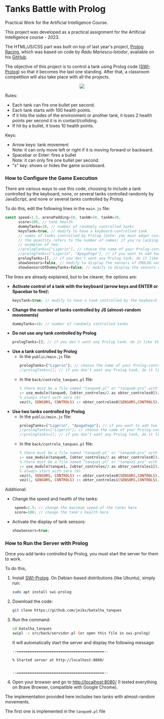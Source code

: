 # Tanks Battle with Prolog

Practical Work for the Artificial Intelligence Course.

This project was developed as a practical assignment for the Artificial Intelligence course - 2023.

The HTML/JS/CSS part was built on top of last year's project, [Prolog Racing](https://github.com/jeiks/corrida_em_prolog), which was based on code by *Radu Mariescu-Istodor*, available on his [GitHub](https://github.com/gniziemazity/Self-driving-car).

The objective of this project is to control a tank using Prolog code ([SWI-Prolog](https://www.swi-prolog.org/)) so that it becomes the last one standing. After that, a classroom competition will also take place with all the projects.

<p align="center"><img src="screenshot-all.png"></p>

Rules:
* Each tank can fire one bullet per second.
* Each tank starts with 100 health points.
* If it hits the sides of the environment or another tank, it loses 2 health points per second it is in contact/colliding.
* If hit by a bullet, it loses 10 health points.

Keys:
* Arrow keys: tank movement\
  Note: it can only move left or right if it is moving forward or backward.
* Spacebar or Enter: fires a bullet\
  Note: it can only fire one bullet per second.
* "s" key: shows or hides the game scoreboard.

### How to Configure the Game Execution

There are various ways to use this code, choosing to include a tank controlled by the keyboard, none, or several tanks controlled randomly by JavaScript, and none or several tanks controlled by Prolog.

To do this, edit the following lines in the `main.js` file:
```js
const speed=1.5, arenaPadding=10, tankW=50, tankH=30,
      score=100, // tank health
      dummyTanks=10, // number of randomly controlled tanks
      keysTank=true, // modify to have a keyboard-controlled tank
      // names of tanks controlled by Prolog (note: you must adapt controle_tanques.pl when making changes here)
      // the quantity refers to the number of names; if you're lacking creativity, you can repeat names... hehe
      // examples of two:
      //prologTanks=["Ligerin"], // choose the name of your Prolog-controlled tank here
      //prologTanks=["Ligerin", "ApagaFogo"], // if you want to add two Prolog tanks, do it like this
      prologTanks=[], // if you don't want any Prolog tank, do it like this
      showSensors=false, // modify to display the sensors of PROLOG and KEYS tanks
      showSensorsOfDummyTanks=false; // modify to display the sensors of DUMMY tanks
```

The lines are already explained, but to be clearer, the options are:

* **Activate control of a tank with the keyboard (arrow keys and ENTER or Spacebar to fire)**\
  ```js
  keysTank=true; // modify to have a tank controlled by the keyboard
  ```
* **Change the number of tanks controlled by JS (almost-random movements)**
  ```js
  dummyTanks=10; // number of randomly controlled tanks
  ```
* **Do not use any tank controlled by Prolog**
  ```js
  prologTanks=[]; // if you don't want any Prolog tank, do it like this
  ```
* **Use a tank controlled by Prolog**
  * In the `public/main.js` file:
    ```js
    prologTanks=["Ligerin"]; // choose the name of your Prolog-controlled tank here
    //prologTanks=[]; // if you don't want any Prolog tank, do it like this
    ```
  * In the `back/controle_tanques.pl` file:
    ```prolog
    % there must be a file named "tanque0.pl" or "tanque0.pro" with the predicate obter_controles/2
    :- use_module(tanque0, [obter_controles/2 as obter_controles0]).
    % always start with zero (0)
    vez(0, SENSORS, CONTROLS) :- obter_controles0(SENSORS,CONTROLS).
    ```
* **Use two tanks controlled by Prolog**
  * In the `public/main.js` file:
    ```js
    prologTanks=["Ligerin", "ApagaFogo"]; // if you want to add two Prolog tanks, do it like this
    //prologTanks=["Ligerin"]; // choose the name of your Prolog-controlled tank here
    //prologTanks=[]; // if you don't want any Prolog tank, do it like this
    ```
  * In the `back/controle_tanques.pl` file:
    ```prolog
    % there must be a file named "tanque0.pl" or "tanque0.pro" with the predicate obter_controles/2
    :- use_module(tanque0, [obter_controles/2 as obter_controles0]).
    % there must be a file named "tanque1.pl" or "tanque1.pro" with the predicate obter_controles/2
    :- use_module(tanque1, [obter_controles/2 as obter_controles1]).
    % always start with zero (0)
    vez(0, SENSORS, CONTROLS) :- obter_controles0(SENSORS,CONTROLS).
    vez(1, SENSORS, CONTROLS) :- obter_controles1(SENSORS,CONTROLS). 
    ```

Additional:
* Change the speed and health of the tanks:
  ```js
   speed=1.5; // change the maximum speed of the tanks here
   score=100; // change the tank's health here
  ```
* Activate the display of tank sensors:
  ```js
  showSensors=true;
  ```

### How to Run the Server with Prolog

Once you add tanks controlled by Prolog, you must start the server for them to work.

To do this,
1. Install [SWI-Prolog](https://www.swi-prolog.org/). On Debian-based distributions (like Ubuntu), simply run:
   ```sh
   sudo apt install swi-prolog
   ```
2. Download the code:
   ```sh
   git clone https://github.com/jeiks/batalha_tanques
   ```
3. Run the command:
   ```sh
   cd batalha_tanques
   swipl -s src/back/servidor.pl (or open this file in swi-prolog)
   ```
   It will automatically start the server and display the following message:
   ```
   --========================================--

   % Started server at http://localhost:8080/


   --========================================--
   ```
4. Open your browser and go to [http://localhost:8080/](http://localhost:8080/) (I tested everything on Brave Browser, compatible with Google Chrome).
   
The implementation provided here includes two tanks with almost-random movements.

The first one is implemented in the `tanque0.pl` file